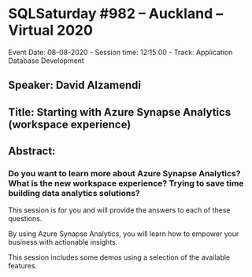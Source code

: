 # SQLSaturday #982 – Auckland – Virtual 2020
Event Date: 08-08-2020 - Session time: 12:15:00 - Track: Application  Database Development
## Speaker: David Alzamendi
## Title: Starting with Azure Synapse Analytics (workspace experience)
## Abstract:
### Do you want to learn more about Azure Synapse Analytics? What is the new workspace experience? Trying to save time building data analytics solutions? 

This session is for you and will provide the answers to each of these questions. 

By using Azure Synapse Analytics, you will learn how to empower your business with actionable insights. 

This session includes some demos using a selection of the available features.
